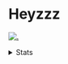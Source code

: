 # Heyzzz  

[![.](https://skillicons.dev/icons?i=js,java)](https://skillicons.dev)  

<details>
<summary>Stats</summary
<!--START_SECTION:waka-->

```txt
JavaScript   1 hr 16 mins    ████████████████▓░░░░░░░░   66.66 %
TypeScript   27 mins         ██████░░░░░░░░░░░░░░░░░░░   23.66 %
XML          5 mins          █▒░░░░░░░░░░░░░░░░░░░░░░░   05.07 %
JSON         5 mins          █░░░░░░░░░░░░░░░░░░░░░░░░   04.61 %
```

<!--END_SECTION:waka-->
</details>
